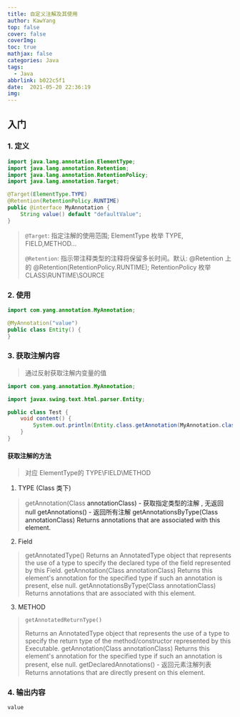 ```yaml
---
title: 自定义注解及其使用
author: KawYang
top: false
cover: false
coverImg: 
toc: true
mathjax: false
categories: Java
tags:
  - Java
abbrlink: b022c5f1
date:  2021-05-20 22:36:19
img:
---
```


## 入门

### 1. 定义

```java
import java.lang.annotation.ElementType;
import java.lang.annotation.Retention;
import java.lang.annotation.RetentionPolicy;
import java.lang.annotation.Target;

@Target(ElementType.TYPE)
@Retention(RetentionPolicy.RUNTIME)
public @interface MyAnnotation {
    String value() default "defaultValue";
}
```

> `@Target`:  指定注解的使用范围; ElementType 枚举 TYPE, FIELD,METHOD...
>
> `@Retention`:  指示带注释类型的注释将保留多长时间。默认: @Retention 上的 @Retention(RetentionPolicy.RUNTIME); RetentionPolicy 枚举 CLASS\RUNTIME\SOURCE

### 2. 使用

```java
import com.yang.annotation.MyAnnotation;

@MyAnnotation("value")
public class Entity() {
}
```

###  3. 获取注解内容
> 通过反射获取注解内变量的值

```java
import com.yang.annotation.MyAnnotation;

import javax.swing.text.html.parser.Entity;

public class Test {
    void content() {
        System.out.println(Entity.class.getAnnotation(MyAnnotation.class).value());
    }
}
```
#### 获取注解的方法

> 对应 ElementType的 TYPE\FIELD\METHOD

1. TYPE (Class 类下)
> getAnnotation(Class<A> annotationClass) - 获取指定类型的注解 , 无返回 null
> getAnnotations() - 返回所有注解
> getAnnotationsByType(Class<A> annotationClass)
> Returns annotations that are associated with this element.
2. Field 
> getAnnotatedType()
> Returns an AnnotatedType object that represents the use of a type to specify the declared type of the field represented by this Field.
> getAnnotation(Class<T> annotationClass)
> Returns this element's annotation for the specified type if such an annotation is present, else null.
> getAnnotationsByType(Class<T> annotationClass)
> Returns annotations that are associated with this element.
3. METHOD
> 	```vim
> 	getAnnotatedReturnType()	
> 	```
> 	Returns an AnnotatedType object that represents the use of a type to specify the return type of the method/constructor represented by this Executable.
> 	getAnnotation(Class<T> annotationClass)
> 	Returns this element's annotation for the specified type if such an annotation is present, else null.
> 		getDeclaredAnnotations() - 返回元素注解列表
> 	Returns annotations that are directly present on this element.


### 4. 输出内容
```shell
value
```
